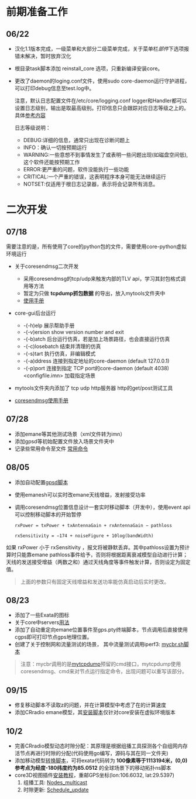 # 前期准备工作

## 06/22

- 汉化1.1版本完成，一级菜单和大部分二级菜单完成，关于菜单栏*部件*下选项报错未解决，暂时放弃汉化

- 根目录task脚本添加 reinstall_core 选项，只重新编译安装core。

- 更改了daemon的loging.conf文件，使用sudo core-daemon运行守护进程，可以打印debug信息至test.log中。

    注意，默认日志配置文件在/etc/core/logging.conf
    logger和Handler都可以设置日志级别，输出是取最高级别。打印信息只会跟踪对应日志等级之上的。
    具体[参考内容](https://docs.python.org/zh-cn/3/library/logging.config.html)
    
    日志等级说明：
    - DEBUG:详细的信息，通常只出现在诊断问题上
    - INFO：确认一切按预期运行
    - WARNING:一些意想不到事情发生了或表明一些问题出现(如磁盘空间低),这个软件还能按预期工作
    - ERROR:更严重的问题，软件没能执行一些功能
    - CRITICAL:一个严重的错误，这表明程序本身可能无法继续运行
    - NOTSET:仅适用于根日志记录器，表示将会记录所有消息。

# 二次开发

## 07/18
需要注意的是，所有使用了core的python包的文件，需要使用core-python虚拟环境运行
- 关于coresendmsg二次开发
    - 采用coresendmsg的tcp/udp来触发内部的TLV api，学习其封包格式调用等方法
    - 暂定为只做 **tcpdump抓包数据** 的导出，放入mytools文件夹中
    - [使用手册](./coresendmsg使用手册.txt)

- core-gui后台运行
  - -(-h)elp     展示帮助手册
  - -(-v)ersion  show version number and exit
  - -(-b)atch    后台运行仿真，若是加上场景路径，也会直接运行仿真
  - -(-c)losebatch <sessionid>  结束并清理<sessionid>的仿真
  - -(-s)tart    执行仿真，非编辑模式
  - -(-a)ddress  连接到指定地址的core-daemon (default 127.0.0.1)
  - -(-p)port    连接到指定 TCP port的core-daemon (default 4038) <configfile.imn>  加载指定场景

- mytools文件夹内添加了 tcp udp http服务器 http的get/post测试工具
- [coresendmsg使用手册](./coresendmsg使用手册.txt)

## 07/28
- 添加emane等其他测试场景（xml文件转为imn）
- 添加gpsd等初始配置文件放入场景文件夹中
- 记录些常用命令至文件 [常用命令](../mytools/常用命令)

## 08/05
- 添加自动配置[gpsd脚本](../mytools/apps/mygps)
- 使用emanesh可以实时改emane天线增益，发射接受功率
- 调用coresendmsg位置信息设计一套实时移动脚本（开发中），使用event api可以控制移动脚本的开始暂停

  `rxPower = txPower + txAntennaGain + rxAntennaGain − pathloss`

  `rxSensitivity = −174 + noiseFigure + 10log(bandWidth)`

如果 rxPower 小于 rxSensitivity ，报文将被静默丢弃。其中pathloss设置为预计算时只能靠emane pathloss事件给予，否则将根据距离衰减模型自动进行计算；天线的发送接受增益（两数之和）通过天线角度等事件触发计算，否则设定为固定值。

> 上面的参数只有固定天线增益和发送功率能仿真启动后实时更改。

## 08/23
- 添加了一些Exata的图标
- 关于core中servers[用法](https://liangkang233.github.io/2021/07/services/#新的服务)
- 添加了自动重定向emane位置事件至gps.pty终端脚本，节点调用后直接使用cgps即可打印节点gps地理位置。
- 创建了关于控制网和流量测试的场景， 其中流量测试调用iperf3: [mycbr.sh脚本](../mytools/测试脚本/mycbr.sh)

> 注意：mycbr调用的是[mytcpdump](../mytools/apps/mytcpdump)预留的cmd接口，mytcpdump使用coresendmsg、cmd来对节点运行指定命令，出现问题可以重写该部分。

## 09/15
- 修复移动脚本不读取z的问题，并在计算模型中考虑了在的计算速度
- 添加CRradio emane模型，其[安装脚本](../mytools/apps/install_CRradio_module.sh)仅针对core安装在虚拟环境版本

## 10/2
- 完善CRradio模型动态时隙分配：其原理是根据组播工具探测各个自组网内存活节点再进行时隙的分配(代码使用go编写，源码与其在同一文件夹)
- 添加移动模型[转换脚本](/home/lk233/core/mytools/apps/geotest.py)，可将exata代码转为 **100像素等于1113194米，(0,0)参考点为经度-180纬度约为85.0512** 的全球场景下的移动拓扑ns脚本
- core3D视图插件[安装教程](https://liangkang233.github.io/2021/07/core%E5%AD%A6%E4%B9%A0%E7%AC%94%E8%AE%B0/#sdt-3d%E5%AE%89%E8%A3%85)，重邮GPS坐标(lon:106.6032, lat:29.5397)
  1. 组播工具: [Nodes_multicast](/home/lk233/core/mytools/CRradio_module_files/Nodes_multicast.go)
  2. 时隙更新: [Schedule_update](/home/lk233/core/mytools/CRradio_module_files/Schedule_update.go)
    